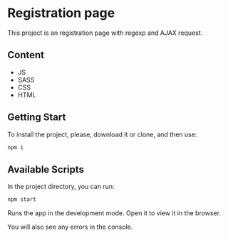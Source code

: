 # Registration page

This project is an registration page with regexp and AJAX request.

## Content 

* JS
* SASS
* CSS
* HTML

## Getting Start

To install the project, please, download it or clone, and then use:

```sh
npm i
```
## Available Scripts

In the project directory, you can run:

```sh
npm start
```

Runs the app in the development mode.
Open it to view it in the browser.

You will also see any errors in the console.

